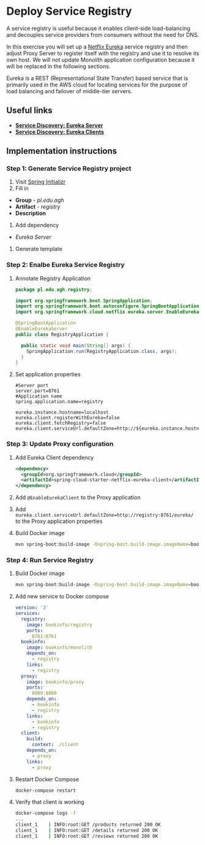 # Deploy Service Registry

A service registry is useful because it enables client-side load-balancing and
decouples service providers from consumers without the need for DNS.

In this exercise you will set up a [Netflix Eureka][1] service registry and then
adjust Proxy Server to register itself with the registry and use it to resolve
its own host. We will not update Monolith application configuration because it
will be replaced in the following sections.

Eureka is a REST (Representational State Transfer) based service that is
primarily used in the AWS cloud for locating services for the purpose of load
balancing and failover of middle-tier servers.

## Useful links

- **[Service Discovery: Eureka Server][2]**
- **[Service Discovery: Eureka Clients][3]**

## Implementation instructions

### Step 1: Generate Service Registry project

1. Visit [Spring Initializr][4]
1. Fill in
  - **Group** - *pl.edu.agh*
  - **Artifact** - *registry*
  - **Description**
1. Add dependency
  - *Eureka Server*
1. Generate template

### Step 2: Enalbe Eureka Service Registry

1. Annotate Registry Application

   ```java
   package pl.edu.agh.registry;

   import org.springframework.boot.SpringApplication;
   import org.springframework.boot.autoconfigure.SpringBootApplication;
   import org.springframework.cloud.netflix.eureka.server.EnableEurekaServer;

   @SpringBootApplication
   @EnableEurekaServer
   public class RegistryApplication {

     public static void main(String[] args) {
       SpringApplication.run(RegistryApplication.class, args);
     }
   }
   ```

1. Set application properties

   <!-- TODO: verify this configuration -->

   ```
   #Server port
   server.port=8761
   #Application name
   spring.application.name=registry

   eureka.instance.hostname=localhost
   eureka.client.registerWithEureka=false
   eureka.client.fetchRegistry=false
   eureka.client.serviceUrl.defaultZone=http://${eureka.instance.hostname}:${server.port}/eureka/
   ```

### Step 3: Update Proxy configuration

1. Add Eureka Client dependency

   ```xml
   <dependency>
     <groupId>org.springframework.cloud</groupId>
     <artifactId>spring-cloud-starter-netflix-eureka-client</artifactId>
   </dependency>
   ```

1. Add `@EnableEurekaClient` to the Proxy application

1. Add `eureka.client.serviceUrl.defaultZone=http://registry:8761/eureka/` to
   the Proxy application properties

1. Build Docker image

   ```sh
   mvn spring-boot:build-image -Dspring-boot.build-image.imageName=bookinfo/proxy
   ```

### Step 4: Run Service Registry

1. Build Docker image

   ```sh
   mvn spring-boot:build-image -Dspring-boot.build-image.imageName=bookinfo/registry
   ```

1. Add new service to Docker compose

   <!-- TODO: Update this docker-compose when ready -->

   ```yml
   version: '3'
   services:
     registry:
       image: bookinfo/registry
       ports:
         8761:8761
     bookinfo:
       image: bookinfo/monolith
       depends_on:
         - registry
       links:
         - registry
     proxy:
       image: bookinfo/proxy
       ports:
         8080:8080
       depends_on:
         - bookinfo
         - registry
       links:
         - bookinfo
         - registry
     client:
       build:
         context: ./client
       depends_on:
         - proxy
       links:
         - proxy
   ```

1. Restart Docker Compose

   <!-- TODO: Think about hot reload -->

   ```sh
   docker-compose restart
   ```

1. Verify that client is working

   ```sh
   docker-compose logs -f
   ...
   client_1    | INFO:root:GET /products returned 200 OK
   client_1    | INFO:root:GET /details returned 200 OK
   client_1    | INFO:root:GET /reviews returned 200 OK
   ```


[1]: https://github.com/spring-cloud/spring-cloud-netflix
[2]: https://cloud.spring.io/spring-cloud-netflix/multi/multi_spring-cloud-eureka-server.html
[3]: https://cloud.spring.io/spring-cloud-netflix/multi/multi__service_discovery_eureka_clients.html
[4]: https://start.spring.io/
